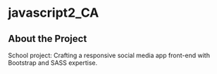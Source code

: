 # javascript2_CA

## About the Project
School project: Crafting a responsive social media app front-end with Bootstrap and SASS expertise.